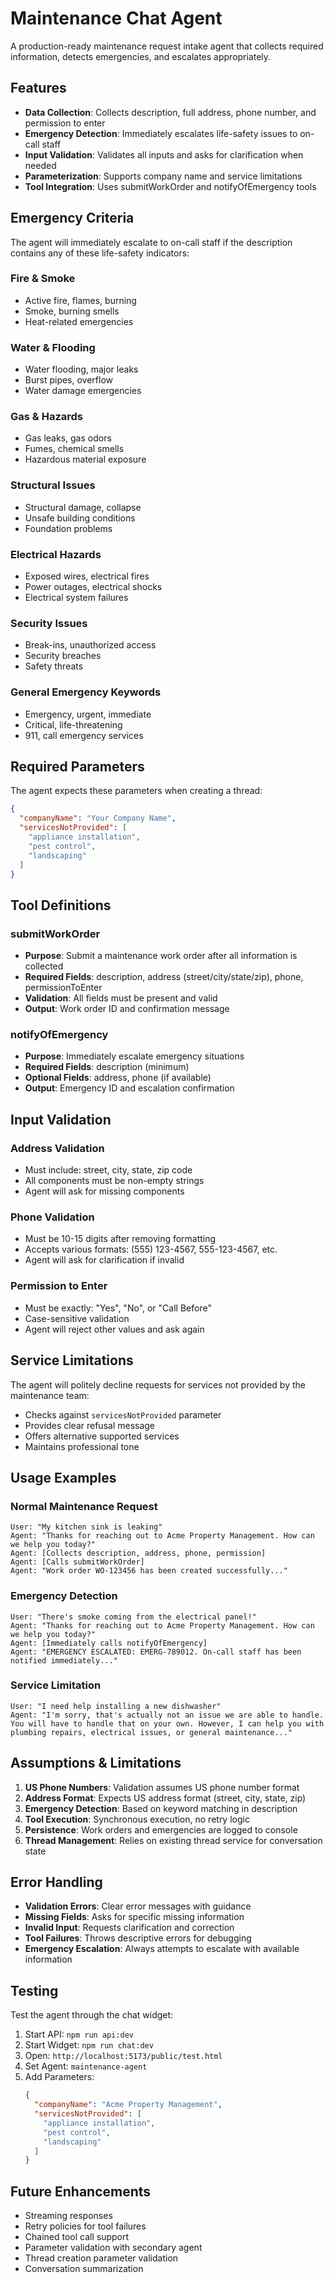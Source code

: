 # Maintenance Chat Agent

A production-ready maintenance request intake agent that collects required information, detects emergencies, and escalates appropriately.

## Features

- **Data Collection**: Collects description, full address, phone number, and permission to enter
- **Emergency Detection**: Immediately escalates life-safety issues to on-call staff
- **Input Validation**: Validates all inputs and asks for clarification when needed
- **Parameterization**: Supports company name and service limitations
- **Tool Integration**: Uses submitWorkOrder and notifyOfEmergency tools

## Emergency Criteria

The agent will immediately escalate to on-call staff if the description contains any of these life-safety indicators:

### Fire & Smoke

- Active fire, flames, burning
- Smoke, burning smells
- Heat-related emergencies

### Water & Flooding

- Water flooding, major leaks
- Burst pipes, overflow
- Water damage emergencies

### Gas & Hazards

- Gas leaks, gas odors
- Fumes, chemical smells
- Hazardous material exposure

### Structural Issues

- Structural damage, collapse
- Unsafe building conditions
- Foundation problems

### Electrical Hazards

- Exposed wires, electrical fires
- Power outages, electrical shocks
- Electrical system failures

### Security Issues

- Break-ins, unauthorized access
- Security breaches
- Safety threats

### General Emergency Keywords

- Emergency, urgent, immediate
- Critical, life-threatening
- 911, call emergency services

## Required Parameters

The agent expects these parameters when creating a thread:

```json
{
  "companyName": "Your Company Name",
  "servicesNotProvided": [
    "appliance installation",
    "pest control",
    "landscaping"
  ]
}
```

## Tool Definitions

### submitWorkOrder

- **Purpose**: Submit a maintenance work order after all information is collected
- **Required Fields**: description, address (street/city/state/zip), phone, permissionToEnter
- **Validation**: All fields must be present and valid
- **Output**: Work order ID and confirmation message

### notifyOfEmergency

- **Purpose**: Immediately escalate emergency situations
- **Required Fields**: description (minimum)
- **Optional Fields**: address, phone (if available)
- **Output**: Emergency ID and escalation confirmation

## Input Validation

### Address Validation

- Must include: street, city, state, zip code
- All components must be non-empty strings
- Agent will ask for missing components

### Phone Validation

- Must be 10-15 digits after removing formatting
- Accepts various formats: (555) 123-4567, 555-123-4567, etc.
- Agent will ask for clarification if invalid

### Permission to Enter

- Must be exactly: "Yes", "No", or "Call Before"
- Case-sensitive validation
- Agent will reject other values and ask again

## Service Limitations

The agent will politely decline requests for services not provided by the maintenance team:

- Checks against `servicesNotProvided` parameter
- Provides clear refusal message
- Offers alternative supported services
- Maintains professional tone

## Usage Examples

### Normal Maintenance Request

```
User: "My kitchen sink is leaking"
Agent: "Thanks for reaching out to Acme Property Management. How can we help you today?"
Agent: [Collects description, address, phone, permission]
Agent: [Calls submitWorkOrder]
Agent: "Work order WO-123456 has been created successfully..."
```

### Emergency Detection

```
User: "There's smoke coming from the electrical panel!"
Agent: "Thanks for reaching out to Acme Property Management. How can we help you today?"
Agent: [Immediately calls notifyOfEmergency]
Agent: "EMERGENCY ESCALATED: EMERG-789012. On-call staff has been notified immediately..."
```

### Service Limitation

```
User: "I need help installing a new dishwasher"
Agent: "I'm sorry, that's actually not an issue we are able to handle. You will have to handle that on your own. However, I can help you with plumbing repairs, electrical issues, or general maintenance..."
```

## Assumptions & Limitations

1. **US Phone Numbers**: Validation assumes US phone number format
2. **Address Format**: Expects US address format (street, city, state, zip)
3. **Emergency Detection**: Based on keyword matching in description
4. **Tool Execution**: Synchronous execution, no retry logic
5. **Persistence**: Work orders and emergencies are logged to console
6. **Thread Management**: Relies on existing thread service for conversation state

## Error Handling

- **Validation Errors**: Clear error messages with guidance
- **Missing Fields**: Asks for specific missing information
- **Invalid Input**: Requests clarification and correction
- **Tool Failures**: Throws descriptive errors for debugging
- **Emergency Escalation**: Always attempts to escalate with available information

## Testing

Test the agent through the chat widget:

1. Start API: `npm run api:dev`
2. Start Widget: `npm run chat:dev`
3. Open: `http://localhost:5173/public/test.html`
4. Set Agent: `maintenance-agent`
5. Add Parameters:
   ```json
   {
     "companyName": "Acme Property Management",
     "servicesNotProvided": [
       "appliance installation",
       "pest control",
       "landscaping"
     ]
   }
   ```

## Future Enhancements

- Streaming responses
- Retry policies for tool failures
- Chained tool call support
- Parameter validation with secondary agent
- Thread creation parameter validation
- Conversation summarization
